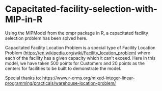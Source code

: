 # Capacitated-facility-selection-with-MIP-in-R
Using the MIPModel from the ompr package in R, a capacitated facility selection problem has been solved here.

Capacitated Facility Location Problem is a special type of Facility Location Problem (https://en.wikipedia.org/wiki/Facility_location_problem) where each of the facility has a given capacity which it can't exceed. Here in this model, we have taken 500 points for Customers and 20 points as the centers for facilities to be built to demonstrate the model.

Special thanks to: https://www.r-orms.org/mixed-integer-linear-programming/practicals/warehouse-location-problem/
